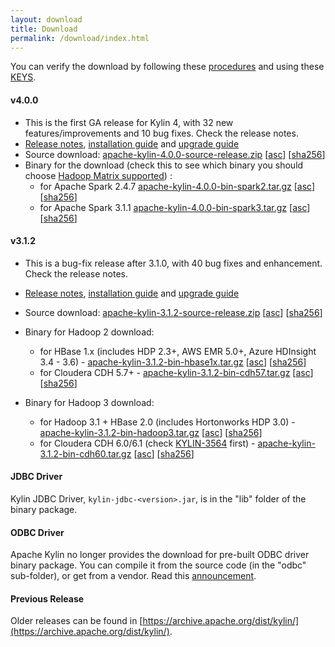 ```yaml
---
layout: download
title: Download
permalink: /download/index.html
---
```


You can verify the download by following these [procedures](https://www.apache.org/info/verification.html) and using these [KEYS](https://www.apache.org/dist/kylin/KEYS).

#### v4.0.0
- This is the first GA release for Kylin 4, with 32 new features/improvements and 10 bug fixes. Check the release notes.
- [Release notes](/docs40/release_notes.html), [installation guide](https://cwiki.apache.org/confluence/display/KYLIN/Installation+Guide) and [upgrade guide](https://cwiki.apache.org/confluence/display/KYLIN/How+to+upgrade)
- Source download: [apache-kylin-4.0.0-source-release.zip](https://www.apache.org/dyn/closer.cgi/kylin/apache-kylin-4.0.0/apache-kylin-4.0.0-source-release.zip) \[[asc](https://www.apache.org/dist/kylin/apache-kylin-4.0.0/apache-kylin-4.0.0-source-release.zip.asc)\] \[[sha256](https://www.apache.org/dist/kylin/apache-kylin-4.0.0/apache-kylin-4.0.0-source-release.zip.sha256)\]
- Binary for the download (check this to see which binary you should choose [Hadoop Matrix supported](https://cwiki.apache.org/confluence/display/KYLIN/Support+Hadoop+Version+Matrix+of+Kylin+4)) :
  - for Apache Spark 2.4.7 [apache-kylin-4.0.0-bin-spark2.tar.gz](https://www.apache.org/dyn/closer.cgi/kylin/apache-kylin-4.0.0/apache-kylin-4.0.0-bin-spark2.tar.gz) \[[asc](https://www.apache.org/dist/kylin/apache-kylin-4.0.0/apache-kylin-4.0.0-bin-spark2.tar.gz.asc)\] \[[sha256](https://www.apache.org/dist/kylin/apache-kylin-4.0.0/apache-kylin-4.0.0-bin-spark2.tar.gz.sha256)\] 
  - for Apache Spark 3.1.1 [apache-kylin-4.0.0-bin-spark3.tar.gz](https://www.apache.org/dyn/closer.cgi/kylin/apache-kylin-4.0.0/apache-kylin-4.0.0-bin-spark3.tar.gz) \[[asc](https://www.apache.org/dist/kylin/apache-kylin-4.0.0/apache-kylin-4.0.0-bin-spark3.tar.gz.asc)\] \[[sha256](https://www.apache.org/dist/kylin/apache-kylin-4.0.0/apache-kylin-4.0.0-bin-spark3.tar.gz.sha256)\]

#### v3.1.2
- This is a bug-fix release after 3.1.0, with 40 bug fixes and enhancement. Check the release notes.
- [Release notes](/docs/release_notes.html), [installation guide](/docs/install/index.html) and [upgrade guide](/docs/howto/howto_upgrade.html)
- Source download: [apache-kylin-3.1.2-source-release.zip](https://www.apache.org/dyn/closer.cgi/kylin/apache-kylin-3.1.2/apache-kylin-3.1.2-source-release.zip) \[[asc](https://www.apache.org/dist/kylin/apache-kylin-3.1.2/apache-kylin-3.1.2-source-release.zip.asc)\] \[[sha256](https://www.apache.org/dist/kylin/apache-kylin-3.1.2/apache-kylin-3.1.2-source-release.zip.sha256)\]
- Binary for Hadoop 2 download:
  - for HBase 1.x (includes HDP 2.3+, AWS EMR 5.0+, Azure HDInsight 3.4 - 3.6) - [apache-kylin-3.1.2-bin-hbase1x.tar.gz](https://www.apache.org/dyn/closer.cgi/kylin/apache-kylin-3.1.2/apache-kylin-3.1.2-bin-hbase1x.tar.gz) \[[asc](https://www.apache.org/dist/kylin/apache-kylin-3.1.2/apache-kylin-3.1.2-bin-hbase1x.tar.gz.asc)\] \[[sha256](https://www.apache.org/dist/kylin/apache-kylin-3.1.2/apache-kylin-3.1.2-bin-hbase1x.tar.gz.sha256)\]
  - for Cloudera CDH 5.7+ - [apache-kylin-3.1.2-bin-cdh57.tar.gz](https://www.apache.org/dyn/closer.cgi/kylin/apache-kylin-3.1.2/apache-kylin-3.1.2-bin-cdh57.tar.gz) \[[asc](https://www.apache.org/dist/kylin/apache-kylin-3.1.2/apache-kylin-3.1.2-bin-cdh57.tar.gz.asc)\] \[[sha256](https://www.apache.org/dist/kylin/apache-kylin-3.1.2/apache-kylin-3.1.2-bin-cdh57.tar.gz.sha256)\]

- Binary for Hadoop 3 download:
  - for Hadoop 3.1 + HBase 2.0 (includes Hortonworks HDP 3.0) - [apache-kylin-3.1.2-bin-hadoop3.tar.gz](https://www.apache.org/dyn/closer.cgi/kylin/apache-kylin-3.1.2/apache-kylin-3.1.2-bin-hadoop3.tar.gz) \[[asc](https://www.apache.org/dist/kylin/apache-kylin-3.1.2/apache-kylin-3.1.2-bin-hadoop3.tar.gz.asc)\] \[[sha256](https://www.apache.org/dist/kylin/apache-kylin-3.1.2/apache-kylin-3.1.2-bin-hadoop3.tar.gz.sha256)\]
  - for Cloudera CDH 6.0/6.1 (check [KYLIN-3564](https://issues.apache.org/jira/browse/KYLIN-3564) first) - [apache-kylin-3.1.2-bin-cdh60.tar.gz](https://www.apache.org/dyn/closer.cgi/kylin/apache-kylin-3.1.2/apache-kylin-3.1.2-bin-cdh60.tar.gz) \[[asc](https://www.apache.org/dist/kylin/apache-kylin-3.1.2/apache-kylin-3.1.2-bin-cdh60.tar.gz.asc)\] \[[sha256](https://www.apache.org/dist/kylin/apache-kylin-3.1.2/apache-kylin-3.1.2-bin-cdh60.tar.gz.sha256)\]

#### JDBC Driver

Kylin JDBC Driver, `kylin-jdbc-<version>.jar`, is in the "lib" folder of the binary package.

#### ODBC Driver

Apache Kylin no longer provides the download for pre-built ODBC driver binary package. You can compile it from the source code (in the "odbc" sub-folder), or get from a vendor. Read this [announcement](http://apache-kylin.74782.x6.nabble.com/Kylin-ODBC-driver-is-removed-from-download-page-td12928.html).

#### Previous Release

Older releases can be found in [https://archive.apache.org/dist/kylin/](https://archive.apache.org/dist/kylin/).
